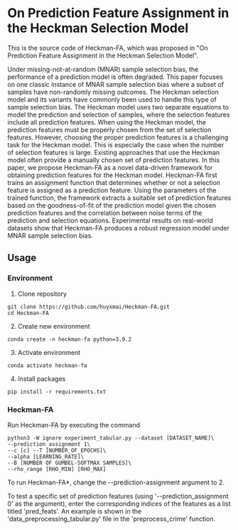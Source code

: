 # On Prediction Feature Assignment in the Heckman Selection Model

This is the source code of Heckman-FA, which was proposed in "On Prediction Feature Assignment in the Heckman Selection Model".

Under missing-not-at-random (MNAR) sample selection bias, the performance of a prediction model is often degraded. This paper focuses on one classic instance of MNAR sample selection bias where a subset of samples have non-randomly missing outcomes. The Heckman selection model and its variants have commonly been used to handle this type of sample selection bias. The Heckman model uses two separate equations to model the prediction and selection of samples, where the selection features include all prediction features. When using the Heckman model, the prediction features must be properly chosen from the set of selection features. However, choosing the proper prediction features is a challenging task for the Heckman model. This is especially the case when the number of selection features is large. Existing approaches that use the Heckman model often provide a manually chosen set of prediction features. In this paper, we propose Heckman-FA as a novel data-driven framework for obtaining prediction features for the Heckman model. Heckman-FA first trains an assignment function that determines whether or not a selection feature is assigned as a prediction feature. Using the parameters of the trained function, the framework extracts a suitable set of prediction features based on the goodness-of-fit of the prediction model given the chosen prediction features and the correlation between noise terms of the prediction and selection equations. Experimental results on real-world datasets show that Heckman-FA produces a robust regression model under MNAR sample selection bias.

## Usage

### Environment

1. Clone repository
```
git clone https://github.com/huyxmai/Heckman-FA.git
cd Heckman-FA
```
2. Create new environment
```
conda create -n heckman-fa python=3.9.2
```
3. Activate environment
```
conda activate heckman-fa
```
4. Install packages
```
pip install -r requirements.txt
```

### Heckman-FA

Run Heckman-FA by executing the command
```
python3 -W ignore experiment_tabular.py --dataset [DATASET_NAME]\ 
--prediction_assignment 1\ 
--c [c] --T [NUMBER_OF_EPOCHS]\ 
--alpha [LEARNING_RATE]\ 
--B [NUMBER OF GUMBEL-SOFTMAX SAMPLES]\ 
--rho_range [RHO_MIN] [RHO_MAX]
```

To run Heckman-FA*, change the --prediction-assignment argument to 2.

To test a specific set of prediction features (using '--prediction_assignment 0' as the argument), enter the corresponding indices of the features as a list titled 'pred_feats'. An example is shown in the 'data_preprocessing_tabular.py' file in the 'preprocess_crime' function.
